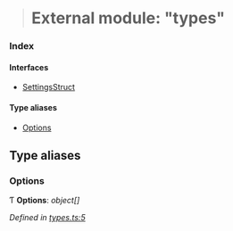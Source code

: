 > # External module: "types"

### Index

#### Interfaces

* [SettingsStruct](../interfaces/_types_.settingsstruct.md)

#### Type aliases

* [Options](_types_.md#options)

## Type aliases

###  Options

Ƭ **Options**: *object[]*

*Defined in [types.ts:5](https://github.com/polkadot-js/ui/blob/88777fd/packages/ui-settings/src/types.ts#L5)*